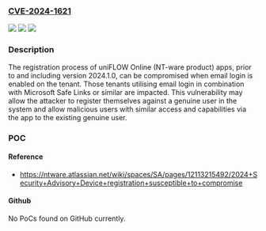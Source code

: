### [CVE-2024-1621](https://cve.mitre.org/cgi-bin/cvename.cgi?name=CVE-2024-1621)
![](https://img.shields.io/static/v1?label=Product&message=uniFLOW%20Online&color=blue)
![](https://img.shields.io/static/v1?label=Version&message=0%3C%3D%202024.1.0%20(including)%20&color=brighgreen)
![](https://img.shields.io/static/v1?label=Vulnerability&message=CWE-940%3A%20Improper%20Verification%20of%20Source%20of%20a%20Communication%20Channel&color=brighgreen)

### Description

The registration process of uniFLOW Online (NT-ware product) apps, prior to and including version 2024.1.0, can be compromised when email login is enabled on the tenant. Those tenants utilising email login in combination with Microsoft Safe Links or similar are impacted. This vulnerability may allow the attacker to register themselves against a genuine user in the system and allow malicious users with similar access and capabilities via the app to the existing genuine user.

### POC

#### Reference
- https://ntware.atlassian.net/wiki/spaces/SA/pages/12113215492/2024+Security+Advisory+Device+registration+susceptible+to+compromise

#### Github
No PoCs found on GitHub currently.

